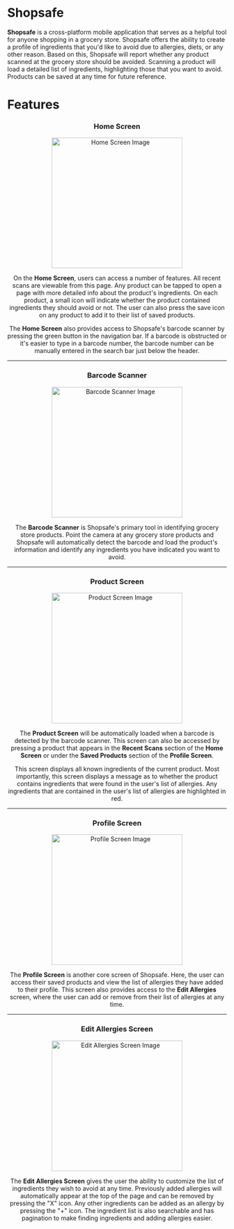 # Shopsafe

**Shopsafe** is a cross-platform mobile application that serves as a helpful tool for anyone shopping in a grocery store. Shopsafe offers the ability to create a profile of ingredients that you'd like to avoid due to allergies, diets, or any other reason. Based on this, Shopsafe will report whether any product scanned at the grocery store should be avoided. Scanning a product will load a detailed list of ingredients, highlighting those that you want to avoid. Products can be saved at any time for future reference.

# Features

<h3 align='center'>Home Screen</h3>
<p align='center'>
<img src='./docs/home_screen.PNG' alt='Home Screen Image' width='300' height='auto'>
</p>

<p align='center'>
On the <strong>Home Screen</strong>, users can access a number of features. All recent scans are viewable from this page.
Any product can be tapped to open a page with more detailed info about the product's ingredients. On each product,
a small icon will indicate whether the product contained ingredients they should avoid or not. The user can also press
the save icon on any product to add it to their list of saved products.
</p>

<p align='center'>
The <strong>Home Screen</strong> also provides access to Shopsafe's barcode scanner by pressing the green button in the navigation bar.
If a barcode is obstructed or it's easier to type in a barcode number, the barcode number can be manually
entered in the search bar just below the header.
</p>

---

<h3 align='center'>Barcode Scanner</h3>
<p align='center'>
<img src='./docs/barcode_scanner.PNG' alt='Barcode Scanner Image' width='300' height='auto'>
</p>

<p align='center'>
The <strong>Barcode Scanner</strong> is Shopsafe's primary tool in identifying grocery store products. Point the camera at any grocery store
products and Shopsafe will automatically detect the barcode and load the product's information and identify any ingredients
you have indicated you want to avoid.
</p>

---

<h3 align='center'>Product Screen</h3>
<p align='center'>
<img src='./docs/product_screen.PNG' alt='Product Screen Image' width='300' height='auto'>
</p>

<p align='center'>
The <strong>Product Screen</strong> will be automatically loaded when a barcode is detected by the barcode scanner. This screen can also be accessed 
by pressing a product that appears in the <strong>Recent Scans</strong> section of the <strong>Home Screen</strong> or under the <strong>Saved Products</strong>
section of the <strong>Profile Screen</strong>.
</p>

<p align='center'>
This screen displays all known ingredients of the current product. Most importantly, this screen displays a message as to whether the product contains ingredients
that were found in the user's list of allergies. Any ingredients that are contained in the user's list of allergies are highlighted in red.
</p>

---

<h3 align='center'>Profile Screen</h3>
<p align='center'>
<img src='./docs/profile_screen.PNG' alt='Profile Screen Image' width='300' height='auto'>
</p>

<p align='center'>
The <strong>Profile Screen</strong> is another core screen of Shopsafe. Here, the user can access their saved products and view the list of allergies they have added
to their profile. This screen also provides access to the <strong>Edit Allergies</strong> screen, where the user can add or remove from their list of allergies at any time.
</p>

---

<h3 align='center'>Edit Allergies Screen</h3>
<p align='center'>
<img src='./docs/edit_allergies_screen.PNG' alt='Edit Allergies Screen Image' width='300' height='auto'>
</p>

<p align='center'>
The <strong>Edit Allergies Screen</strong> gives the user the ability to customize the list of ingredients they wish to avoid at any time. Previously added allergies
will automatically appear at the top of the page and can be removed by pressing the "X" icon. Any other ingredients can be added as an allergy by pressing the "+" icon. 
The ingredient list is also searchable and has pagination to make finding ingredients and adding allergies easier.
</p>
